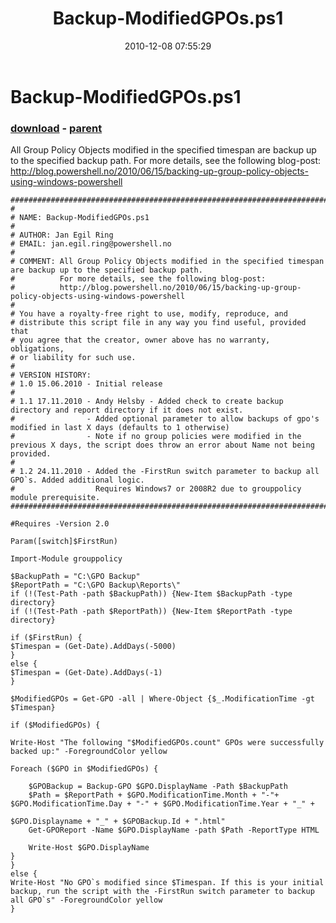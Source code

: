 ﻿---
pid:            2400
poster:         Andy Helsby
title:          Backup-ModifiedGPOs.ps1
date:           2010-12-08 07:55:29
format:         posh
parent:         2386
parent:         2386

---

# Backup-ModifiedGPOs.ps1

### [download](2400.ps1) - [parent](2386.md)

All Group Policy Objects modified in the specified timespan are backup up to the specified backup path.
For more details, see the following blog-post: 
http://blog.powershell.no/2010/06/15/backing-up-group-policy-objects-using-windows-powershell

```posh
###########################################################################"
#
# NAME: Backup-ModifiedGPOs.ps1
#
# AUTHOR: Jan Egil Ring
# EMAIL: jan.egil.ring@powershell.no
#
# COMMENT: All Group Policy Objects modified in the specified timespan are backup up to the specified backup path.
#          For more details, see the following blog-post: 
#          http://blog.powershell.no/2010/06/15/backing-up-group-policy-objects-using-windows-powershell
#
# You have a royalty-free right to use, modify, reproduce, and
# distribute this script file in any way you find useful, provided that
# you agree that the creator, owner above has no warranty, obligations,
# or liability for such use.
#
# VERSION HISTORY:
# 1.0 15.06.2010 - Initial release
#
# 1.1 17.11.2010 - Andy Helsby - Added check to create backup directory and report directory if it does not exist.
#                - Added optional parameter to allow backups of gpo's modified in last X days (defaults to 1 otherwise)
#                - Note if no group policies were modified in the previous X days, the script does throw an error about Name not being provided.
#
# 1.2 24.11.2010 - Added the -FirstRun switch parameter to backup all GPO`s. Added additional logic.
#                  Requires Windows7 or 2008R2 due to grouppolicy module prerequisite.
###########################################################################"

#Requires -Version 2.0

Param([switch]$FirstRun)

Import-Module grouppolicy

$BackupPath = "C:\GPO Backup"
$ReportPath = "C:\GPO Backup\Reports\"
if (!(Test-Path -path $BackupPath)) {New-Item $BackupPath -type directory}
if (!(Test-Path -path $ReportPath)) {New-Item $ReportPath -type directory}

if ($FirstRun) {
$Timespan = (Get-Date).AddDays(-5000)
}
else {
$Timespan = (Get-Date).AddDays(-1)
}

$ModifiedGPOs = Get-GPO -all | Where-Object {$_.ModificationTime -gt $Timespan}

if ($ModifiedGPOs) {

Write-Host "The following "$ModifiedGPOs.count" GPOs were successfully backed up:" -ForegroundColor yellow

Foreach ($GPO in $ModifiedGPOs) { 

    $GPOBackup = Backup-GPO $GPO.DisplayName -Path $BackupPath
    $Path = $ReportPath + $GPO.ModificationTime.Month + "-"+ $GPO.ModificationTime.Day + "-" + $GPO.ModificationTime.Year + "_" +  

$GPO.Displayname + "_" + $GPOBackup.Id + ".html" 
    Get-GPOReport -Name $GPO.DisplayName -path $Path -ReportType HTML

    Write-Host $GPO.DisplayName
}
}
else {
Write-Host "No GPO`s modified since $Timespan. If this is your initial backup, run the script with the -FirstRun switch parameter to backup all GPO`s" -ForegroundColor yellow
}
```
